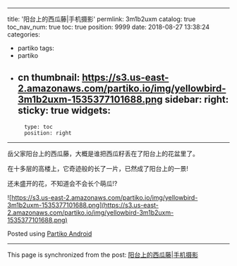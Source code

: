 
---
title: '阳台上的西瓜藤|手机摄影'
permlink: 3m1b2uxm
catalog: true
toc_nav_num: true
toc: true
position: 9999
date: 2018-08-27 13:38:24
categories:
- partiko
tags:
- partiko
- cn
thumbnail: https://s3.us-east-2.amazonaws.com/partiko.io/img/yellowbird-3m1b2uxm-1535377101688.png
sidebar:
    right:
        sticky: true
widgets:
    -
        type: toc
        position: right
---


岳父家阳台上的西瓜藤，大概是谁把西瓜籽丢在了阳台上的花盆里了。

在十多层的高楼上，它奇迹般的长了一片，已然成了阳台上的一景!

还未盛开的花，不知道会不会长个萌瓜!?

![https://s3.us-east-2.amazonaws.com/partiko.io/img/yellowbird-3m1b2uxm-1535377101688.png](https://s3.us-east-2.amazonaws.com/partiko.io/img/yellowbird-3m1b2uxm-1535377101688.png)

Posted using [Partiko Android](https://play.google.com/store/apps/details?id=io.partiko.android)

- - -

This page is synchronized from the post: [阳台上的西瓜藤|手机摄影](https://steemit.com/@yellowbird/3m1b2uxm)
